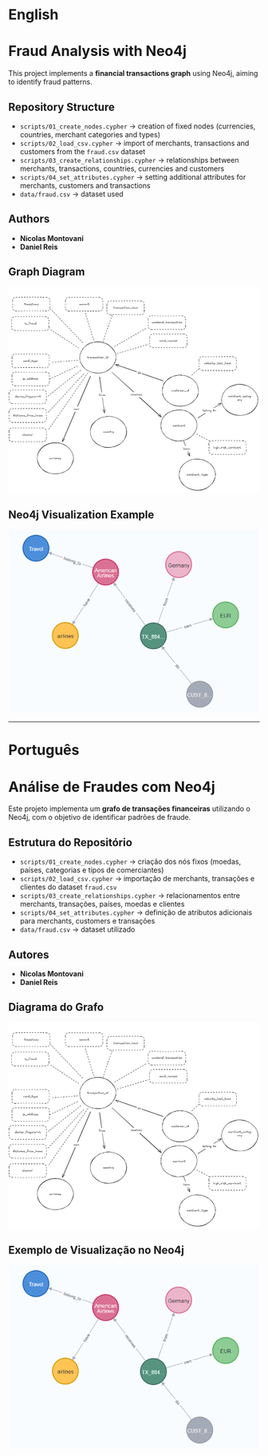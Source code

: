 # English

# Fraud Analysis with Neo4j

This project implements a **financial transactions graph** using Neo4j, aiming to identify fraud patterns.

## Repository Structure
- `scripts/01_create_nodes.cypher` → creation of fixed nodes (currencies, countries, merchant categories and types)
- `scripts/02_load_csv.cypher` → import of merchants, transactions and customers from the `fraud.csv` dataset
- `scripts/03_create_relationships.cypher` → relationships between merchants, transactions, countries, currencies and customers
- `scripts/04_set_attributes.cypher` → setting additional attributes for merchants, customers and transactions
- `data/fraud.csv` → dataset used

## Authors
- **Nicolas Montovani**  
- **Daniel Reis**

## Graph Diagram
![Graph Diagram](images/graph_diagram.png)

## Neo4j Visualization Example
![Neo4j Visualization Example](images/visualization_example.png)

---

# Português

# Análise de Fraudes com Neo4j

Este projeto implementa um **grafo de transações financeiras** utilizando o Neo4j, com o objetivo de identificar padrões de fraude.

## Estrutura do Repositório
- `scripts/01_create_nodes.cypher` → criação dos nós fixos (moedas, países, categorias e tipos de comerciantes)
- `scripts/02_load_csv.cypher` → importação de merchants, transações e clientes do dataset `fraud.csv`
- `scripts/03_create_relationships.cypher` → relacionamentos entre merchants, transações, países, moedas e clientes
- `scripts/04_set_attributes.cypher` → definição de atributos adicionais para merchants, customers e transações
- `data/fraud.csv` → dataset utilizado

## Autores
- **Nicolas Montovani**  
- **Daniel Reis**

## Diagrama do Grafo
![Diagrama do Grafo](images/graph_diagram.png)

## Exemplo de Visualização no Neo4j
![Exemplo de Visualização no Neo4j](images/visualization_example.png)
